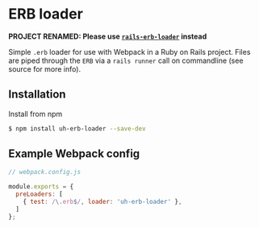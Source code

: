 # ERB loader

**PROJECT RENAMED: Please use [`rails-erb-loader`](https://www.npmjs.com/package/rails-erb-loader) instead**

Simple `.erb` loader for use with Webpack in a Ruby on Rails project. Files are piped through the `ERB` via a `rails runner` call on commandline (see source for more info).

## Installation

Install from npm

```bash
$ npm install uh-erb-loader --save-dev
```

## Example Webpack config

```js
// webpack.config.js

module.exports = {
  preLoaders: [
    { test: /\.erb$/, loader: 'uh-erb-loader' },
  ]
};
```
